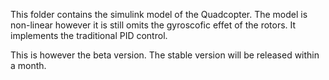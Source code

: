 This folder contains the simulink model of the Quadcopter. The model is non-linear
however it is still omits the gyroscofic effet of the rotors. It implements the traditional 
PID control.

This is however the beta version. The stable version will be released within a month.

